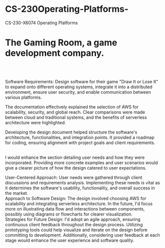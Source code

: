 # CS-230Operating-Platforms-
CS-230-X6074 Operating Platforms 


<h1>The Gaming Room, a game development company.</h1>
<br>
<br>

Software Requirements: Design software for their game "Draw It or Lose It" to expand onto different operating systems, integrate it into a distributed environment, ensure user security, and enable communication between various platforms.
<br>

The documentation effectively explained the selection of AWS for scalability, security, and global reach. Clear comparisons were made between cloud and traditional systems, and the benefits of serverless architecture were highlighted.
<br>

Developing the design document helped structure the software's architecture, functionalities, and integration points. It provided a roadmap for coding, ensuring alignment with project goals and client requirements.
<br>
<br>

 I would enhance the section detailing user needs and how they were incorporated. Providing more concrete examples and user scenarios would give a clearer picture of how the design catered to user expectations.
 <br>

User-Centered Approach: User needs were gathered through client discussions and requirements analysis. Implementing these needs is vital as it determines the software's usability, functionality, and overall success in the market.
<br>
Approach to Software Design: The design involved choosing AWS for scalability and integrating serverless architecture. In the future, I'd focus more on illustrating data flow and interactions between components, possibly using diagrams or flowcharts for clearer visualization.
<br>
Strategies for Future Design: I'd adopt an agile approach, ensuring continuous client feedback throughout the design process. Utilizing prototyping tools could help visualize and iterate on the design before committing to development. Additionally, considering user feedback at each stage would enhance the user experience and software quality.
